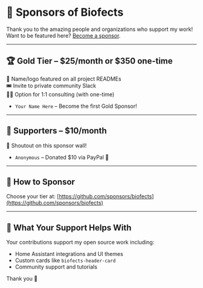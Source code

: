 # 💖 Sponsors of Biofects

Thank you to the amazing people and organizations who support my work!  
Want to be featured here? [Become a sponsor](https://github.com/sponsors/biofects).

---

## 🏆 Gold Tier – $25/month or $350 one-time
💬 Name/logo featured on all project READMEs  
🎟️ Invite to private community Slack  
🧑‍💼 Option for 1:1 consulting (with one-time)

- `Your Name Here` – Become the first Gold Sponsor!

---

## 🌟 Supporters – $10/month
📢 Shoutout on this sponsor wall!

- `Anonymous` – Donated $10 via PayPal 🙏

---

## 🤝 How to Sponsor

Choose your tier at: [https://github.com/sponsors/biofects](https://github.com/sponsors/biofects)

---

## 🎯 What Your Support Helps With

Your contributions support my open source work including:
- Home Assistant integrations and UI themes
- Custom cards like `biofects-header-card`
- Community support and tutorials

Thank you 💖
